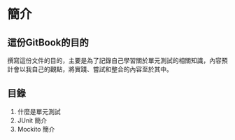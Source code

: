 # 簡介

## 這份GitBook的目的

撰寫這份文件的目的，主要是為了記錄自己學習關於單元測試的相關知識，內容預計會以我自己的觀點，將實踐、嘗試和整合的內容至於其中。

## 目錄

1. 什麼是單元測試
2. JUnit 簡介
3. Mockito 簡介



